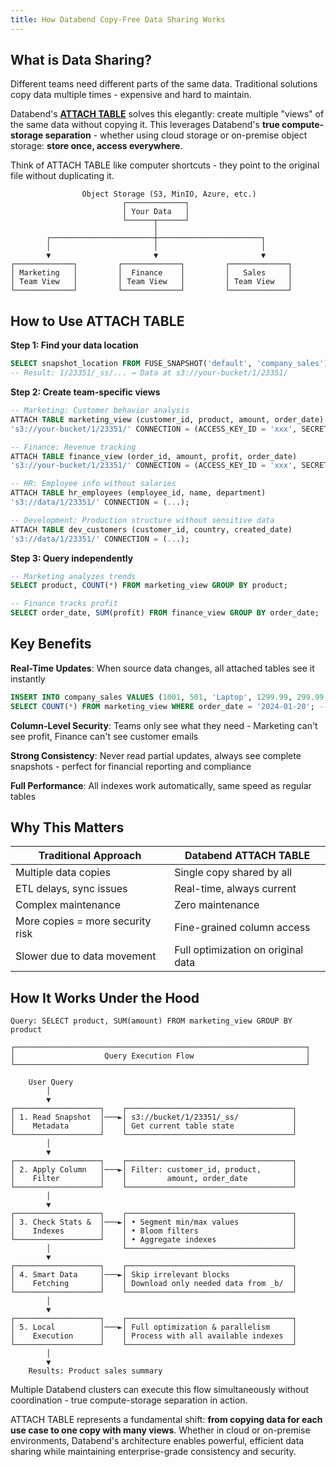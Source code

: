 ```yaml
---
title: How Databend Copy-Free Data Sharing Works
---
```


## What is Data Sharing?

Different teams need different parts of the same data. Traditional solutions copy data multiple times - expensive and hard to maintain.

Databend's **[ATTACH TABLE](/sql/sql-commands/ddl/table/attach-table)** solves this elegantly: create multiple "views" of the same data without copying it. This leverages Databend's **true compute-storage separation** - whether using cloud storage or on-premise object storage: **store once, access everywhere**.

Think of ATTACH TABLE like computer shortcuts - they point to the original file without duplicating it.

```
                Object Storage (S3, MinIO, Azure, etc.)
                         ┌─────────────┐
                         │ Your Data   │
                         └──────┬──────┘
                                │
        ┌───────────────────────┼───────────────────────┐
        │                       │                       │
        ▼                       ▼                       ▼
┌─────────────┐         ┌─────────────┐         ┌─────────────┐
│ Marketing   │         │  Finance    │         │   Sales     │
│ Team View   │         │ Team View   │         │ Team View   │
└─────────────┘         └─────────────┘         └─────────────┘
```

## How to Use ATTACH TABLE

**Step 1: Find your data location**
```sql
SELECT snapshot_location FROM FUSE_SNAPSHOT('default', 'company_sales');
-- Result: 1/23351/_ss/... → Data at s3://your-bucket/1/23351/
```

**Step 2: Create team-specific views**
```sql
-- Marketing: Customer behavior analysis
ATTACH TABLE marketing_view (customer_id, product, amount, order_date) 
's3://your-bucket/1/23351/' CONNECTION = (ACCESS_KEY_ID = 'xxx', SECRET_ACCESS_KEY = 'yyy');

-- Finance: Revenue tracking
ATTACH TABLE finance_view (order_id, amount, profit, order_date) 
's3://your-bucket/1/23351/' CONNECTION = (ACCESS_KEY_ID = 'xxx', SECRET_ACCESS_KEY = 'yyy');

-- HR: Employee info without salaries
ATTACH TABLE hr_employees (employee_id, name, department) 
's3://data/1/23351/' CONNECTION = (...);

-- Development: Production structure without sensitive data
ATTACH TABLE dev_customers (customer_id, country, created_date) 
's3://data/1/23351/' CONNECTION = (...);
```

**Step 3: Query independently**
```sql
-- Marketing analyzes trends
SELECT product, COUNT(*) FROM marketing_view GROUP BY product;

-- Finance tracks profit
SELECT order_date, SUM(profit) FROM finance_view GROUP BY order_date;
```

## Key Benefits

**Real-Time Updates**: When source data changes, all attached tables see it instantly
```sql
INSERT INTO company_sales VALUES (1001, 501, 'Laptop', 1299.99, 299.99, 'user@email.com', '2025-01-20');
SELECT COUNT(*) FROM marketing_view WHERE order_date = '2024-01-20'; -- Returns: 1
```

**Column-Level Security**: Teams only see what they need - Marketing can't see profit, Finance can't see customer emails

**Strong Consistency**: Never read partial updates, always see complete snapshots - perfect for financial reporting and compliance

**Full Performance**: All indexes work automatically, same speed as regular tables

## Why This Matters

| Traditional Approach | Databend ATTACH TABLE |
|---------------------|----------------------|
| Multiple data copies | Single copy shared by all |
| ETL delays, sync issues | Real-time, always current |
| Complex maintenance | Zero maintenance |
| More copies = more security risk | Fine-grained column access |
| Slower due to data movement | Full optimization on original data |

## How It Works Under the Hood

```
Query: SELECT product, SUM(amount) FROM marketing_view GROUP BY product

┌─────────────────────────────────────────────────────────────────┐
│                    Query Execution Flow                         │
└─────────────────────────────────────────────────────────────────┘

    User Query
        │
        ▼
┌───────────────────┐    ┌─────────────────────────────────────┐
│ 1. Read Snapshot  │───►│ s3://bucket/1/23351/_ss/            │
│    Metadata       │    │ Get current table state             │
└───────────────────┘    └─────────────────────────────────────┘
        │
        ▼
┌───────────────────┐    ┌─────────────────────────────────────┐
│ 2. Apply Column   │───►│ Filter: customer_id, product,       │
│    Filter         │    │         amount, order_date          │
└───────────────────┘    └─────────────────────────────────────┘
        │
        ▼
┌───────────────────┐    ┌─────────────────────────────────────┐
│ 3. Check Stats &  │───►│ • Segment min/max values            │
│    Indexes        │    │ • Bloom filters                     │
└───────────────────┘    │ • Aggregate indexes                 │
        │                └─────────────────────────────────────┘
        ▼
┌───────────────────┐    ┌─────────────────────────────────────┐
│ 4. Smart Data     │───►│ Skip irrelevant blocks              │
│    Fetching       │    │ Download only needed data from _b/  │
└───────────────────┘    └─────────────────────────────────────┘
        │
        ▼
┌───────────────────┐    ┌─────────────────────────────────────┐
│ 5. Local          │───►│ Full optimization & parallelism     │
│    Execution      │    │ Process with all available indexes  │
└───────────────────┘    └─────────────────────────────────────┘
        │
        ▼
    Results: Product sales summary
```

Multiple Databend clusters can execute this flow simultaneously without coordination - true compute-storage separation in action.

ATTACH TABLE represents a fundamental shift: **from copying data for each use case to one copy with many views**. Whether in cloud or on-premise environments, Databend's architecture enables powerful, efficient data sharing while maintaining enterprise-grade consistency and security.
